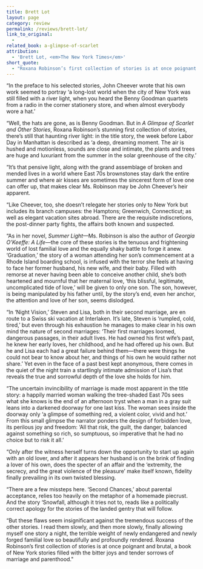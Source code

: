 ```yaml
---
title: Brett Lot
layout: page
category: review
permalink: /reviews/brett-lot/
link_to_original:
  - 
related_book: a-glimpse-of-scarlet
attribution:
  - 'Brett Lot, <em>The New York Times</em>'
short_quote:
  - "Roxana Robinson’s first collection of stories is at once poignant and brutal, a book of New York stories filled with the bitter joys and tender sorrows of marriage and parenthood."
---
```

“In the preface to his selected stories, John Cheever wrote that his own work seemed to portray ‘a long-lost world when the city of New York was still filled with a river light, when you heard the Benny Goodman quartets from a radio in the corner stationery store, and when almost everybody wore a hat.’

“Well, the hats are gone, as is Benny Goodman. But in <em>A Glimpse of Scarlet and Other Stories</em>, Roxana Robinson’s stunning first collection of stories, there’s still that haunting river light: in the title story, the week before Labor Day in Manhattan is described as ‘a deep, dreaming moment. The air is hushed and motionless, sounds are close and intimate, the plants and trees are huge and luxuriant from the summer in the solar greenhouse of the city.’

“It’s that pensive light, along with the grand assemblage of broken and mended lives in a world where East 70s brownstones stay dark the entire summer and where air kisses are sometimes the sincerest form of love one can offer up, that makes clear Ms. Robinson may be John Cheever’s heir apparent.

“Like Cheever, too, she doesn’t relegate her stories only to New York but includes its branch campuses: the Hamptons; Greenwich, Connecticut; as well as elegant vacation sites abroad. There are the requisite indiscretions, the post-dinner party fights, the affairs both known and suspected.

“As in her novel, <em>Summer Light</em>—Ms. Robinson is also the author of <em>Georgia O’Keeffe: A Life</em>—the core of these stories is the tenuous and frightening world of lost familial love and the equally shaky battle to forge it anew. ‘Graduation,’ the story of a woman attending her son’s commencement at a Rhode Island boarding school, is infused with the terror she feels at having to face her former husband, his new wife, and their baby. Filled with remorse at never having been able to conceive another child, she’s both heartened and mournful that her maternal love, ‘this blissful, legitimate, uncomplicated tide of love,’ will be given to only one son. The son, however, is being manipulated by his father until, by the story’s end, even her anchor, the attention and love of her son, seems dislodged.

“In ‘Night Vision,’ Steven and Lisa, both in their second marriage, are en route to a Swiss ski vacation at Interlaken. It’s late, Steven is ‘rumpled, cold, tired,’ but even through his exhaustion he manages to make clear in his own mind the nature of second marriages: ‘Their first marriages loomed, dangerous passages, in their adult lives. He had owned his first wife’s past, he knew her early loves, her childhood, and he had offered up his own. But he and Lisa each had a great failure behind them—there were things he could not bear to know about her, and things of his own he would rather not share.’ Yet even in the face of a past best kept anonymous, there comes in the quiet of the night train a startlingly intimate admission of Lisa’s that reveals the true and sorrowful depth of the love she holds for him.

“The uncertain invincibility of marriage is made most apparent in the title story: a happily married woman walking the tree-shaded East 70s sees what she knows is the end of an afternoon tryst when a man in a gray suit leans into a darkened doorway for one last kiss. The woman sees inside the doorway only ‘a glimpse of something red, a violent color, vivid and hot.’ From this small glimpse the narrator ponders the design of forbidden love, its perilous joy and freedom: ‘All that risk, the guilt, the danger, balanced against something so rich, so sumptuous, so imperative that he had no choice but to risk it all.’

“Only after the witness herself turns down the opportunity to start up again with an old lover, and after it appears her husband is on the brink of finding a lover of his own, does the specter of an affair and the ‘extremity, the secrecy, and the great violence of the pleasure’ make itself known, fidelity finally prevailing in its own twisted blessing.

“There are a few missteps here. ‘Second Chances,’ about parental acceptance, relies too heavily on the metaphor of a homemade piecrust. And the story ‘Snowfall, although it tries not to, reads like a politically correct apology for the stories of the landed gentry that will follow.

“But these flaws seem insignificant against the tremendous success of the other stories. I read them slowly, and then more slowly, finally allowing myself one story a night, the terrible weight of newly endangered and newly forged familial love so beautifully and profoundly rendered. Roxana Robinson’s first collection of stories is at once poignant and brutal, a book of New York stories filled with the bitter joys and tender sorrows of marriage and parenthood."

